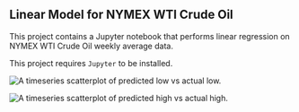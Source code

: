 ## Linear Model for NYMEX WTI Crude Oil

This project contains a Jupyter notebook that performs linear regression on NYMEX WTI Crude Oil weekly average data.

This project requires `Jupyter` to be installed.

![A timeseries scatterplot of predicted low vs actual low.](https://gist.githubusercontent.com/admeeer/574307a3aba0858bc177e331beaf2ad3/raw/c8725ef39219418239384b1f60bdc37111a7ceee/low.png)

![A timeseries scatterplot of predicted high vs actual high.](https://gist.githubusercontent.com/admeeer/820d8a974f59a94cbee7219c5100348d/raw/547616ab5e9b3fda06e682bf8db8a86013249b76/high.png)